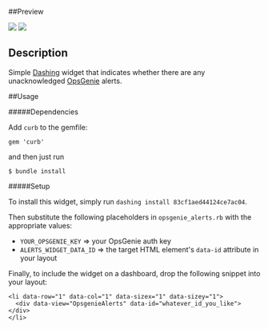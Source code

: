 ##Preview

![](http://i.imgur.com/ngDhPnp.png)
![](http://i.imgur.com/PnYXQWD.png)

## Description

Simple [Dashing](http://shopify.github.com/dashing) widget that indicates whether there are any unacknowledged [OpsGenie](http://www.opsgenie.com/) alerts.

##Usage

#####Dependencies

Add `curb` to the gemfile:
```
gem 'curb'
```
and then just run
```
$ bundle install
```

#####Setup

To install this widget, simply run `dashing install 83cf1aed44124ce7ac04`.

Then substitute the following placeholders in `opsgenie_alerts.rb` with the appropriate values:

- `YOUR_OPSGENIE_KEY` => your OpsGenie auth key
- `ALERTS_WIDGET_DATA_ID` => the target HTML element's `data-id` attribute in your layout

Finally, to include the widget on a dashboard, drop the following snippet into your layout:

    <li data-row="1" data-col="1" data-sizex="1" data-sizey="1">
      <div data-view="OpsgenieAlerts" data-id="whatever_id_you_like"></div>
    </li>